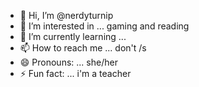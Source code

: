 - 👋 Hi, I’m @nerdyturnip
- 👀 I’m interested in ... gaming and reading
- 🌱 I’m currently learning ...
- 📫 How to reach me ... don't /s
- 😄 Pronouns: ... she/her
- ⚡ Fun fact: ... i'm a teacher
<!---
nerdyturnip/nerdyturnip is a ✨ special ✨ repository because its `README.md` (this file) appears on your GitHub profile.
You can click the Preview link to take a look at your changes.
--->
